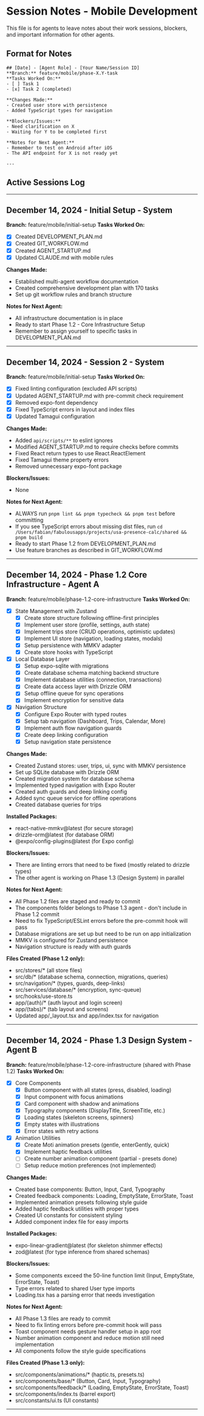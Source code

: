 # Session Notes - Mobile Development

This file is for agents to leave notes about their work sessions, blockers, and important information for other agents.

## Format for Notes

```
## [Date] - [Agent Role] - [Your Name/Session ID]
**Branch:** feature/mobile/phase-X.Y-task
**Tasks Worked On:**
- [ ] Task 1
- [x] Task 2 (completed)

**Changes Made:**
- Created user store with persistence
- Added TypeScript types for navigation

**Blockers/Issues:**
- Need clarification on X
- Waiting for Y to be completed first

**Notes for Next Agent:**
- Remember to test on Android after iOS
- The API endpoint for X is not ready yet

---
```

## Active Sessions Log

---

## December 14, 2024 - Initial Setup - System
**Branch:** feature/mobile/initial-setup
**Tasks Worked On:**
- [x] Created DEVELOPMENT_PLAN.md
- [x] Created GIT_WORKFLOW.md
- [x] Created AGENT_STARTUP.md
- [x] Updated CLAUDE.md with mobile rules

**Changes Made:**
- Established multi-agent workflow documentation
- Created comprehensive development plan with 170 tasks
- Set up git workflow rules and branch structure

**Notes for Next Agent:**
- All infrastructure documentation is in place
- Ready to start Phase 1.2 - Core Infrastructure Setup
- Remember to assign yourself to specific tasks in DEVELOPMENT_PLAN.md

---

## December 14, 2024 - Session 2 - System
**Branch:** feature/mobile/initial-setup
**Tasks Worked On:**
- [x] Fixed linting configuration (excluded API scripts)
- [x] Updated AGENT_STARTUP.md with pre-commit check requirement
- [x] Removed expo-font dependency
- [x] Fixed TypeScript errors in layout and index files
- [x] Updated Tamagui configuration

**Changes Made:**
- Added `api/scripts/**` to eslint ignores
- Modified AGENT_STARTUP.md to require checks before commits
- Fixed React return types to use React.ReactElement
- Fixed Tamagui theme property errors
- Removed unnecessary expo-font package

**Blockers/Issues:**
- None

**Notes for Next Agent:**
- ALWAYS run `pnpm lint && pnpm typecheck && pnpm test` before committing
- If you see TypeScript errors about missing dist files, run `cd /Users/fabian/fabulousapps/projects/usa-presence-calc/shared && pnpm build`
- Ready to start Phase 1.2 from DEVELOPMENT_PLAN.md
- Use feature branches as described in GIT_WORKFLOW.md

---

## December 14, 2024 - Phase 1.2 Core Infrastructure - Agent A
**Branch:** feature/mobile/phase-1.2-core-infrastructure
**Tasks Worked On:**
- [x] State Management with Zustand
  - [x] Create store structure following offline-first principles
  - [x] Implement user store (profile, settings, auth state)
  - [x] Implement trips store (CRUD operations, optimistic updates)
  - [x] Implement UI store (navigation, loading states, modals)
  - [x] Setup persistence with MMKV adapter
  - [x] Create store hooks with TypeScript

- [x] Local Database Layer
  - [x] Setup expo-sqlite with migrations
  - [x] Create database schema matching backend structure
  - [x] Implement database utilities (connection, transactions)
  - [x] Create data access layer with Drizzle ORM
  - [x] Setup offline queue for sync operations
  - [x] Implement encryption for sensitive data

- [x] Navigation Structure
  - [x] Configure Expo Router with typed routes
  - [x] Setup tab navigation (Dashboard, Trips, Calendar, More)
  - [x] Implement auth flow navigation guards
  - [x] Create deep linking configuration
  - [x] Setup navigation state persistence

**Changes Made:**
- Created Zustand stores: user, trips, ui, sync with MMKV persistence
- Set up SQLite database with Drizzle ORM
- Created migration system for database schema
- Implemented typed navigation with Expo Router
- Created auth guards and deep linking config
- Added sync queue service for offline operations
- Created database queries for trips

**Installed Packages:**
- react-native-mmkv@latest (for secure storage)
- drizzle-orm@latest (for database ORM)
- @expo/config-plugins@latest (for Expo config)

**Blockers/Issues:**
- There are linting errors that need to be fixed (mostly related to drizzle types)
- The other agent is working on Phase 1.3 (Design System) in parallel

**Notes for Next Agent:**
- All Phase 1.2 files are staged and ready to commit
- The components folder belongs to Phase 1.3 agent - don't include in Phase 1.2 commit
- Need to fix TypeScript/ESLint errors before the pre-commit hook will pass
- Database migrations are set up but need to be run on app initialization
- MMKV is configured for Zustand persistence
- Navigation structure is ready with auth guards

**Files Created (Phase 1.2 only):**
- src/stores/* (all store files)
- src/db/* (database schema, connection, migrations, queries)
- src/navigation/* (types, guards, deep-links)
- src/services/database/* (encryption, sync-queue)
- src/hooks/use-store.ts
- app/(auth)/* (auth layout and login screen)
- app/(tabs)/* (tab layout and screens)
- Updated app/_layout.tsx and app/index.tsx for navigation

---

## December 14, 2024 - Phase 1.3 Design System - Agent B
**Branch:** feature/mobile/phase-1.2-core-infrastructure (shared with Phase 1.2)
**Tasks Worked On:**
- [x] Core Components
  - [x] Button component with all states (press, disabled, loading)
  - [x] Input component with focus animations
  - [x] Card component with shadow and animations
  - [x] Typography components (DisplayTitle, ScreenTitle, etc.)
  - [x] Loading states (skeleton screens, spinners)
  - [x] Empty states with illustrations
  - [x] Error states with retry actions

- [x] Animation Utilities
  - [x] Create Moti animation presets (gentle, enterGently, quick)
  - [x] Implement haptic feedback utilities
  - [ ] Create number animation component (partial - presets done)
  - [ ] Setup reduce motion preferences (not implemented)

**Changes Made:**
- Created base components: Button, Input, Card, Typography
- Created feedback components: Loading, EmptyState, ErrorState, Toast
- Implemented animation presets following style guide
- Added haptic feedback utilities with proper types
- Created UI constants for consistent styling
- Added component index file for easy imports

**Installed Packages:**
- expo-linear-gradient@latest (for skeleton shimmer effects)
- zod@latest (for type inference from shared schemas)

**Blockers/Issues:**
- Some components exceed the 50-line function limit (Input, EmptyState, ErrorState, Toast)
- Type errors related to shared User type imports
- Loading.tsx has a parsing error that needs investigation

**Notes for Next Agent:**
- All Phase 1.3 files are ready to commit
- Need to fix linting errors before pre-commit hook will pass
- Toast component needs gesture handler setup in app root
- Number animation component and reduce motion still need implementation
- All components follow the style guide specifications

**Files Created (Phase 1.3 only):**
- src/components/animations/* (haptic.ts, presets.ts)
- src/components/base/* (Button, Card, Input, Typography)
- src/components/feedback/* (Loading, EmptyState, ErrorState, Toast)
- src/components/index.ts (barrel export)
- src/constants/ui.ts (UI constants)

---